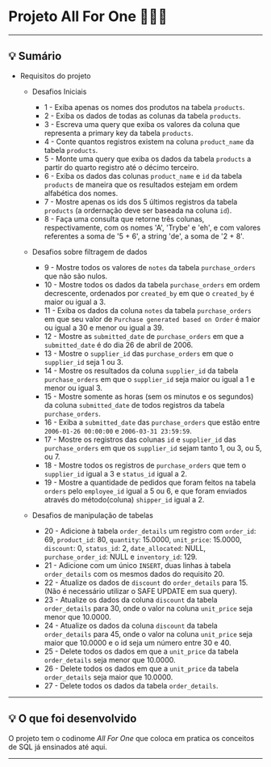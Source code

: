 # Projeto All For One 👩🏻‍💻

---

## 💡 Sumário 

- Requisitos do projeto
  - Desafios Iniciais
     - 1 - Exiba apenas os nomes dos produtos na tabela `products`.
     - 2 - Exiba os dados de todas as colunas da tabela `products`.
     - 3 - Escreva uma query que exiba os valores da coluna que representa a primary key da tabela `products`.
     - 4 - Conte quantos registros existem na coluna `product_name` da tabela `products`.
     - 5 - Monte uma query que exiba os dados da tabela `products` a partir do quarto registro até o décimo terceiro.
     - 6 - Exiba os dados das colunas `product_name` e `id` da tabela `products` de maneira que os resultados estejam em ordem alfabética dos nomes.
     - 7 - Mostre apenas os ids dos 5 últimos registros da tabela `products` (a ordernação deve ser baseada na coluna `id`).
     - 8 - Faça uma consulta que retorne três colunas, respectivamente, com os nomes 'A', 'Trybe' e 'eh', e com valores referentes a soma de '5 + 6', a string 'de', a soma de '2 + 8'.
     
  - Desafios sobre filtragem de dados
      - 9 - Mostre todos os valores de `notes` da tabela `purchase_orders` que não são nulos.
      - 10 - Mostre todos os dados da tabela `purchase_orders` em ordem decrescente, ordenados por `created_by` em que o `created_by` é maior ou igual a 3.
      - 11 - Exiba os dados da coluna `notes` da tabela `purchase_orders` em que seu valor de `Purchase generated based on Order` é maior ou igual a 30 e menor ou igual a 39.
      - 12 - Mostre as `submitted_date` de `purchase_orders` em que a `submitted_date` é do dia 26 de abril de 2006.
      - 13 - Mostre o `supplier_id` das `purchase_orders` em que o `supplier_id` seja 1 ou 3.
      - 14 - Mostre os resultados da coluna `supplier_id` da tabela `purchase_orders` em que o `supplier_id` seja maior ou igual a 1 e menor ou igual 3.
      -  15 - Mostre somente as horas (sem os minutos e os segundos) da coluna `submitted_date` de todos registros da tabela `purchase_orders`.
      - 16 - Exiba a `submitted_date` das `purchase_orders` que estão entre `2006-01-26 00:00:00` e `2006-03-31 23:59:59`.
      -  17 - Mostre os registros das colunas `id` e `supplier_id` das `purchase_orders` em que os `supplier_id` sejam tanto 1, ou 3, ou 5, ou 7.
      -  18 - Mostre todos os registros de `purchase_orders` que tem o `supplier_id` igual a 3 e `status_id` igual a 2.
      -  19 - Mostre a quantidade de pedidos que foram feitos na tabela `orders` pelo `employee_id` igual a 5 ou 6, e que foram enviados através do método(coluna) `shipper_id` igual a 2.
      
  - Desafios de manipulação de tabelas
     -  20 - Adicione à tabela `order_details` um registro com `order_id`: 69, `product_id`: 80, `quantity`: 15.0000, `unit_price`: 15.0000, `discount`: 0, `status_id`: 2, `date_allocated`: NULL, `purchase_order_id`: NULL e `inventory_id`: 129.
     -  21 - Adicione com um único `INSERT`, duas linhas à tabela `order_details` com os mesmos dados do requisito 20.
     -  22 - Atualize os dados de `discount` do `order_details` para 15. (Não é necessário utilizar o SAFE UPDATE em sua query).
     -  23 - Atualize os dados da coluna `discount` da tabela `order_details` para 30, onde o valor na coluna `unit_price` seja menor que 10.0000.
     -  24 - Atualize os dados da coluna `discount` da tabela `order_details` para 45, onde o valor na coluna `unit_price` seja maior que 10.0000 e o id seja um número entre 30 e 40.
     -  25 - Delete todos os dados em que a `unit_price` da tabela `order_details` seja menor que 10.0000.
     -  26 - Delete todos os dados em que a `unit_price` da tabela `order_details` seja maior que 10.0000.
     -   27 - Delete todos os dados da tabela `order_details`.

---


## 💡 O que foi desenvolvido

O projeto tem o codinome *All For One* que coloca em pratica os conceitos de SQL já ensinados até aqui. 

  ---
